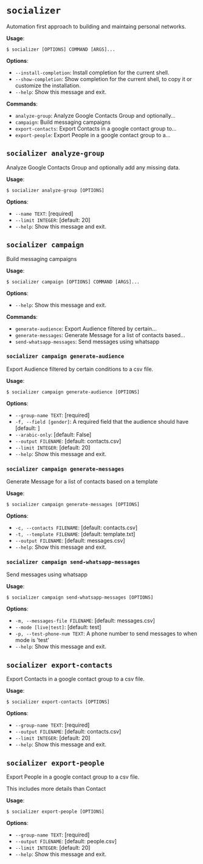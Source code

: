 # `socializer`

Automation first approach to building and maintaing personal networks.

**Usage**:

```console
$ socializer [OPTIONS] COMMAND [ARGS]...
```

**Options**:

* `--install-completion`: Install completion for the current shell.
* `--show-completion`: Show completion for the current shell, to copy it or customize the installation.
* `--help`: Show this message and exit.

**Commands**:

* `analyze-group`: Analyze Google Contacts Group and optionally...
* `campaign`: Build messaging campaigns
* `export-contacts`: Export Contacts in a google contact group to...
* `export-people`: Export People in a google contact group to a...

## `socializer analyze-group`

Analyze Google Contacts Group and optionally add any missing data.

**Usage**:

```console
$ socializer analyze-group [OPTIONS]
```

**Options**:

* `--name TEXT`: [required]
* `--limit INTEGER`: [default: 20]
* `--help`: Show this message and exit.

## `socializer campaign`

Build messaging campaigns

**Usage**:

```console
$ socializer campaign [OPTIONS] COMMAND [ARGS]...
```

**Options**:

* `--help`: Show this message and exit.

**Commands**:

* `generate-audience`: Export Audience filtered by certain...
* `generate-messages`: Generate Message for a list of contacts based...
* `send-whatsapp-messages`: Send messages using whatsapp

### `socializer campaign generate-audience`

Export Audience filtered by certain conditions to a csv file.

**Usage**:

```console
$ socializer campaign generate-audience [OPTIONS]
```

**Options**:

* `--group-name TEXT`: [required]
* `-f, --field [gender]`: A required field that the audience should have  [default: ]
* `--arabic-only`: [default: False]
* `--output FILENAME`: [default: contacts.csv]
* `--limit INTEGER`: [default: 20]
* `--help`: Show this message and exit.

### `socializer campaign generate-messages`

Generate Message for a list of contacts based on a template

**Usage**:

```console
$ socializer campaign generate-messages [OPTIONS]
```

**Options**:

* `-c, --contacts FILENAME`: [default: contacts.csv]
* `-t, --template FILENAME`: [default: template.txt]
* `--output FILENAME`: [default: messages.csv]
* `--help`: Show this message and exit.

### `socializer campaign send-whatsapp-messages`

Send messages using whatsapp

**Usage**:

```console
$ socializer campaign send-whatsapp-messages [OPTIONS]
```

**Options**:

* `-m, --messages-file FILENAME`: [default: messages.csv]
* `--mode [live|test]`: [default: test]
* `-p, --test-phone-num TEXT`: A phone number to send messages to when mode is 'test'
* `--help`: Show this message and exit.

## `socializer export-contacts`

Export Contacts in a google contact group to a csv file.

**Usage**:

```console
$ socializer export-contacts [OPTIONS]
```

**Options**:

* `--group-name TEXT`: [required]
* `--output FILENAME`: [default: contacts.csv]
* `--limit INTEGER`: [default: 20]
* `--help`: Show this message and exit.

## `socializer export-people`

Export People in a google contact group to a csv file.

This includes more details than Contact

**Usage**:

```console
$ socializer export-people [OPTIONS]
```

**Options**:

* `--group-name TEXT`: [required]
* `--output FILENAME`: [default: people.csv]
* `--limit INTEGER`: [default: 20]
* `--help`: Show this message and exit.
